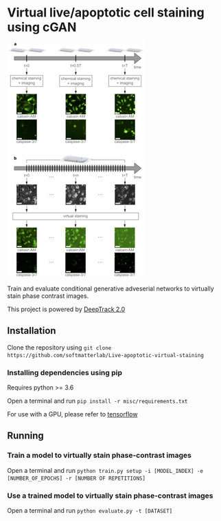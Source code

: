 # Virtual live/apoptotic cell staining using cGAN

<img src="assets/fig1_6.png"/>


Train and evaluate conditional generative adveserial networks to virtually stain phase contrast images.

This project is powered by [DeepTrack 2.0](https://github.com/softmatterlab/DeepTrack-2.0)


## Installation

Clone the repository using `git clone https://github.com/softmatterlab/Live-apoptotic-virtual-staining`

### Installing dependencies using pip

Requires python >= 3.6

Open a terminal and run `pip install -r misc/requirements.txt`

For use with a GPU, please refer to [tensorflow](https://www.tensorflow.org/install/gpu)


## Running

### Train a model to virtually stain phase-contrast images

Open a terminal and run `python train.py setup -i [MODEL_INDEX] -e [NUMBER_OF_EPOCHS] -r [NUMBER OF REPETITIONS]`

### Use a trained model to virtually stain phase-contrast images

Open a terminal and run `python evaluate.py -t [DATASET] `


